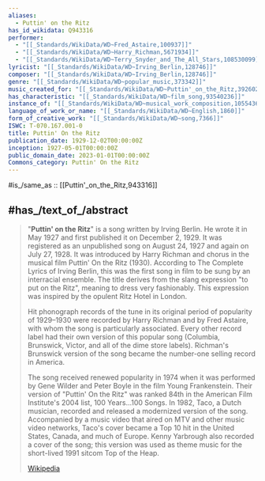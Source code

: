 ```yaml
---
aliases:
  - Puttin' on the Ritz
has_id_wikidata: Q943316
performer:
  - "[[_Standards/WikiData/WD~Fred_Astaire,100937]]"
  - "[[_Standards/WikiData/WD~Harry_Richman,5671934]]"
  - "[[_Standards/WikiData/WD~Terry_Snyder_and_The_All_Stars,108530099]]"
lyricist: "[[_Standards/WikiData/WD~Irving_Berlin,128746]]"
composer: "[[_Standards/WikiData/WD~Irving_Berlin,128746]]"
genre: "[[_Standards/WikiData/WD~popular_music,373342]]"
music_created_for: "[[_Standards/WikiData/WD~Puttin'_on_the_Ritz,3926029]]"
has_characteristic: "[[_Standards/WikiData/WD~film_song,93540236]]"
instance_of: "[[_Standards/WikiData/WD~musical_work_composition,105543609]]"
language_of_work_or_name: "[[_Standards/WikiData/WD~English,1860]]"
form_of_creative_work: "[[_Standards/WikiData/WD~song,7366]]"
ISWC: T-070.167.001-0
title: Puttin' On the Ritz
publication_date: 1929-12-02T00:00:00Z
inception: 1927-05-01T00:00:00Z
public_domain_date: 2023-01-01T00:00:00Z
Commons_category: Puttin' On the Ritz
---
```


#is_/same_as :: [[Puttin'_on_the_Ritz,943316]]

## #has_/text_of_/abstract 

> "**Puttin' on the Ritz**" is a song written by Irving Berlin. 
> He wrote it in May 1927 and first published it on December 2, 1929. 
> It was registered as an unpublished song on August 24, 1927 and again on July 27, 1928. It was introduced by Harry Richman and chorus in the musical film Puttin' On the Ritz (1930). According to The Complete Lyrics of Irving Berlin, this was the first song in film to be sung by an interracial ensemble. The title derives from the slang expression "to put on the Ritz", meaning to dress very fashionably. This expression was inspired by the opulent Ritz Hotel in London.
>
> Hit phonograph records of the tune in its original period of popularity of 1929–1930 were recorded by Harry Richman and by Fred Astaire, with whom the song is particularly associated.  Every other record label had their own version of this popular song (Columbia, Brunswick, Victor, and all of the dime store labels). Richman's Brunswick version of the song became the number-one selling record in America.
>
> The song received renewed popularity in 1974 when it was performed by Gene Wilder and Peter Boyle in the film Young Frankenstein.  Their version of "Puttin' On the Ritz" was ranked 84th in the American Film Institute's 2004 list, 100 Years...100 Songs.  In 1982, Taco, a Dutch musician, recorded and released a modernized version of the song.  Accompanied by a music video that aired on MTV and other music video networks, Taco's cover became a Top 10 hit in the United States, Canada, and much of Europe.  Kenny Yarbrough also recorded a cover of the song; this version was used as theme music for the short-lived 1991 sitcom Top of the Heap.
>
> [Wikipedia](https://en.wikipedia.org/wiki/Puttin'%20On%20the%20Ritz) 




